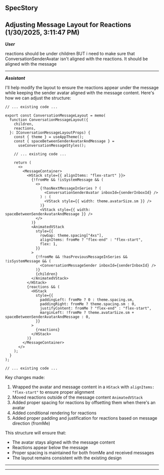 ## SpecStory

## Adjusting Message Layout for Reactions (1/30/2025, 3:11:47 PM)

_**User**_

reactions should be under children BUT i need to make sure that ConversationSenderAvatar isn't aligned with the reactions. It should be aligned with the message

---

_**Assistant**_

I'll help modify the layout to ensure the reactions appear under the message while keeping the sender avatar aligned with the message content. Here's how we can adjust the structure:

```typescript:features/conversation/conversation-message/conversation-message-layout.tsx
// ... existing code ...

export const ConversationMessageLayout = memo(
  function ConversationMessageLayout({
    children,
    reactions,
  }: IConversationMessageLayoutProps) {
    const { theme } = useAppTheme();
    const { spaceBetweenSenderAvatarAndMessage } =
      useConversationMessageStyles();

    // ... existing code ...

    return (
      <>
        <MessageContainer>
          <HStack style={{ alignItems: "flex-start" }}>
            {!fromMe && !isSystemMessage && (
              <>
                {!hasNextMessageInSeries ? (
                  <ConversationSenderAvatar inboxId={senderInboxId} />
                ) : (
                  <VStack style={{ width: theme.avatarSize.sm }} />
                )}
                <VStack style={{ width: spaceBetweenSenderAvatarAndMessage }} />
              </>
            )}
            <AnimatedVStack
              style={{
                rowGap: theme.spacing["4xs"],
                alignItems: fromMe ? "flex-end" : "flex-start",
                flex: 1,
              }}
            >
              {!fromMe && !hasPreviousMessageInSeries && !isSystemMessage && (
                <ConversationMessageSender inboxId={senderInboxId} />
              )}
              {children}
            </AnimatedVStack>
          </HStack>
          {reactions && (
            <HStack
              style={{
                paddingLeft: fromMe ? 0 : theme.spacing.sm,
                paddingRight: fromMe ? theme.spacing.sm : 0,
                justifyContent: fromMe ? "flex-end" : "flex-start",
                marginLeft: !fromMe ? theme.avatarSize.sm + spaceBetweenSenderAvatarAndMessage : 0,
              }}
            >
              {reactions}
            </HStack>
          )}
        </MessageContainer>
      </>
    );
  }
);

// ... existing code ...
```

Key changes made:
1. Wrapped the avatar and message content in a `HStack` with `alignItems: "flex-start"` to ensure proper alignment
2. Moved reactions outside of the message content `AnimatedVStack`
3. Added proper spacing for reactions by offsetting them when there's an avatar
4. Added conditional rendering for reactions
5. Added proper padding and justification for reactions based on message direction (fromMe)

This structure will ensure that:
- The avatar stays aligned with the message content
- Reactions appear below the message
- Proper spacing is maintained for both fromMe and received messages
- The layout remains consistent with the existing design

---



---

